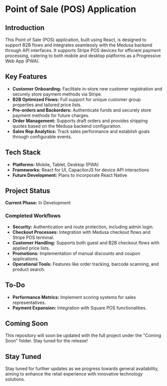 # Point of Sale (POS) Application

## Introduction

This Point of Sale (POS) application, built using React, is designed to support B2B flows and integrates seamlessly with the Medusa backend through API interfaces. It supports Stripe POS devices for efficient payment processing, catering to both mobile and desktop platforms as a Progressive Web App (PWA).

## Key Features

- **Customer Onboarding:** Facilitate in-store new customer registration and securely store payment methods via Stripe.
- **B2B Optimized Flows:** Full support for unique customer group properties and tailored price lists.
- **Pre-orders and Backorders:** Authenticate funds and securely store payment methods for future charges.
- **Order Management:** Supports draft orders and provides shipping quotes based on the Medusa backend configuration.
- **Sales Rep Analytics:** Track sales performance and establish goals through configurable events.

## Tech Stack

- **Platforms:** Mobile, Tablet, Desktop (PWA)
- **Frameworks:** React for UI, CapacitorJS for device API interactions
- **Future Development:** Plans to incorporate React Native

## Project Status

**Current Phase:** In Development

### Completed Workflows

- **Security:** Authentication and route protection, including admin login.
- **Checkout Processes:** Integration with Medusa checkout flows and Stripe POS terminal.
- **Customer Handling:** Supports both guest and B2B checkout flows with applied price lists.
- **Promotions:** Implementation of manual discounts and coupon applications.
- **Operational Tools:** Features like order tracking, barcode scanning, and product search.

## To-Do

- **Performance Metrics:** Implement scoring systems for sales representatives.
- **Payment Expansion:** Integration with Square POS functionalities.

## Coming Soon

This repository will soon be updated with the full project under the "Coming Soon" folder. Stay tuned for the release!

## Stay Tuned

Stay tuned for further updates as we progress towards general availability, aiming to enhance the retail experience with innovative technology solutions.
